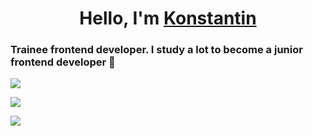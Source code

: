 <h1 align="center">Hello, I'm <a href="https://шумелка.рф/cv/en/" target="_blank">Konstantin</a> 
<h3 align="left">Trainee frontend developer. I study a lot to become a junior frontend developer 🙂</h3> 

![](http://github-profile-summary-cards.vercel.app/api/cards/profile-details?username=K98940&theme=github)

![](http://github-profile-summary-cards.vercel.app/api/cards/stats?username=K98940&theme=github)
  
![](https://komarev.com/ghpvc/?username=K98940&color=green&style=plastic)
